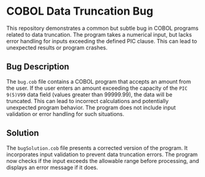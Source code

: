 # COBOL Data Truncation Bug

This repository demonstrates a common but subtle bug in COBOL programs related to data truncation.  The program takes a numerical input, but lacks error handling for inputs exceeding the defined PIC clause. This can lead to unexpected results or program crashes.

## Bug Description
The `bug.cob` file contains a COBOL program that accepts an amount from the user. If the user enters an amount exceeding the capacity of the `PIC 9(5)V99` data field (values greater than 99999.99), the data will be truncated. This can lead to incorrect calculations and potentially unexpected program behavior.  The program does not include input validation or error handling for such situations.

## Solution
The `bugSolution.cob` file presents a corrected version of the program. It incorporates input validation to prevent data truncation errors. The program now checks if the input exceeds the allowable range before processing, and displays an error message if it does.